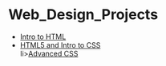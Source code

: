 # Web_Design_Projects

<ul>
    <li><a href="intro_html/index.html" target="_blank">Intro to HTML</a></li>
    <li><a href="html5_css/index.html" target="_blank">HTML5 and Intro to CSS</a></li>
    li><a href="avd_css/index.html" target="_blank">Advanced CSS</a></li>
</ul>